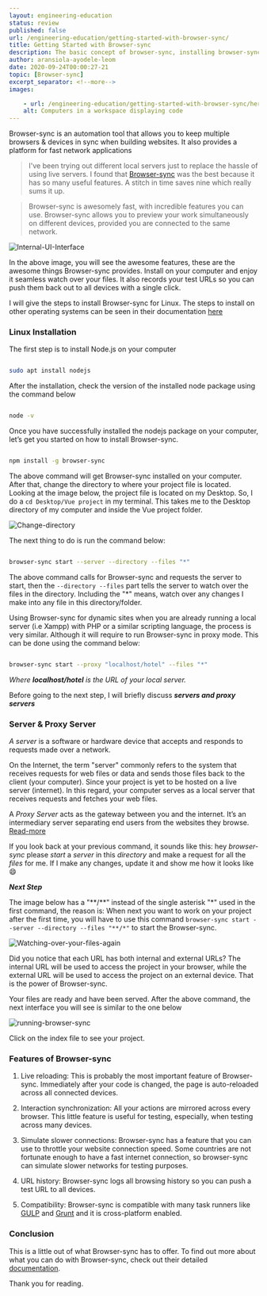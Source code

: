 ```yaml
---
layout: engineering-education
status: review
published: false
url: /engineering-education/getting-started-with-browser-sync/
title: Getting Started with Browser-sync
description: The basic concept of browser-sync, installing browser-sync and using it serve your files while building a website project
author: aransiola-ayodele-leom
date: 2020-09-24T00:00:27-21
topic: [Browser-sync]
excerpt_separator: <!--more-->
images:

    - url: /engineering-education/getting-started-with-browser-sync/hero.jpg
    alt: Computers in a workspace displaying code
---
```

Browser-sync is an automation tool that allows you to keep multiple browsers & devices in sync when building websites. It also provides a platform for fast network applications

>I've been trying out different local servers just to replace the hassle of using live servers. I found that [Browser-sync](https://www.browsersync.io/) was the best because it has so many useful features. A stitch in time saves nine which really sums it up.

>Browser-sync is awesomely fast, with incredible features you can use. Browser-sync allows you to preview your work simultaneously on different devices, provided you are connected to the same network.

![Internal-UI-Interface](/engineering-education/getting-started-with-browser-sync/browsersync-dashboard.png)

In the above image, you will see the awesome features, these are the awesome things Browser-sync provides. Install on your computer and enjoy it seamless watch over your files. It also records your test URLs so you can push them back out to all devices with a single click.

I will give the steps to install Browser-sync for Linux. The steps to install on other operating systems can be seen in their documentation [here](https://www.browsersync.io/docs)

  
### Linux Installation

The first step is to install Node.js on your computer

```bash

sudo apt install nodejs

```

After the installation, check the version of the installed node package using the command below

```bash

node -v

```

Once you have successfully installed the nodejs package on your computer, let’s get you started on how to install Browser-sync.

```bash

npm install -g browser-sync

```

The above command will get Browser-sync installed on your computer. After that, change the directory to where your project file is located. Looking at the image below, the project file is located on my Desktop. So, I do a ```cd Desktop/Vue project``` in my terminal. This takes me to the Desktop directory of my computer and inside the Vue project folder.

![Change-directory](/engineering-education/getting-started-with-browser-sync/cd.png)

  
The next thing to do is run the command below:

```bash

browser-sync start --server --directory --files "*"

```

The above command calls for Browser-sync and requests the server to start, then the ```--directory --files``` part tells the server to watch over the files in the directory. Including the "*" means, watch over any changes I make into any file in this directory/folder.

Using Browser-sync for dynamic sites when you are already running a local server (i.e Xampp) with PHP or a similar scripting language, the process is very similar. Although it will require to run Browser-sync in proxy mode. This can be done using the command below:

```bash

browser-sync start --proxy "localhost/hotel" --files "*"

```

*Where **localhost/hotel** is the URL of your local server.*

Before going to the next step, I will briefly discuss ***servers and proxy servers***

### Server & Proxy Server

_A server_ is a software or hardware device that accepts and responds to requests made over a network.

On the Internet, the term "server" commonly refers to the system that receives requests for web files or data and sends those files back to the client (your computer). Since your project is yet to be hosted on a live server (internet). In this regard, your computer serves as a local server that receives requests and fetches your web files.

A _Proxy Server_ acts as the gateway between you and the internet. It’s an intermediary server separating end users from the websites they browse. [Read-more](https://www.varonis.com/blog/what-is-a-proxy-server/)

If you look back at your previous command, it sounds like this: hey _browser-sync_ please _start_ a _server_ in this _directory_ and make a request for all the _files_ for me. If I make any changes, update it and show me how it looks like :smile:

***Next Step***

The image below has a "\*\*/*\*" instead of the single asterisk "\*" used in the first command, the reason is: When next you want to work on your project after the first time, you will have to use this command ```browser-sync start --server --directory --files "**/*"``` to start the Browser-sync.


![Watching-over-your-files-again](/engineering-education/getting-started-with-browser-sync/watching-files.png)

Did you notice that each URL has both internal and external URLs? 
The internal URL will be used to access the project in your browser, while the external URL will be used to access the project on an external device. That is the power of Browser-sync.

Your files are ready and have been served. After the above command, the next interface you will see is similar to the one below

![running-browser-sync](/engineering-education/getting-started-with-browser-sync/final-interface.png)

Click on the index file to see your project.

### Features of Browser-sync

1. Live reloading: This is probably the most important feature of Browser-sync. Immediately after your code is changed, the page is auto-reloaded across all connected devices.

2. Interaction synchronization: All your actions are mirrored across every browser. This little feature is useful for testing, especially, when testing across many devices.

3. Simulate slower connections: Browser-sync has a feature that you can use to throttle your website connection speed. Some countries are not fortunate enough to have a fast internet connection, so browser-sync can simulate slower networks for testing purposes.

4. URL history: Browser-sync logs all browsing history so you can push a test URL to all devices.

5. Compatibility: Browser-sync is compatible with many task runners like [GULP](https://browsersync.io/docs/gulp) and [Grunt](https://browsersync.io/docs/grunt) and it is cross-platform enabled.

### Conclusion

This is a little out of what Browser-sync has to offer. To find out more about what you can do with Browser-sync, check out their detailed [documentation](https://www.browsersync.io/docs).

Thank you for reading.